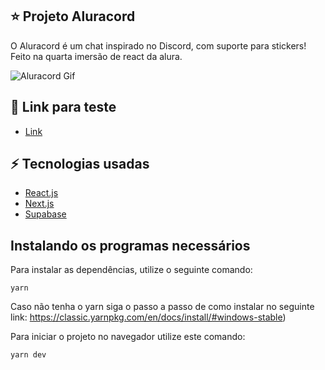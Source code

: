 ## ⭐ Projeto Aluracord

O Aluracord é um chat inspirado no Discord, com suporte para stickers! Feito na quarta imersão de react da alura.

<img src="github/aluracord.gif" alt="Aluracord Gif"/>

## 🚀 Link para teste
- [Link](https://projeto-aluracord.vercel.app/)

## ⚡ Tecnologias usadas
- [React.js](https://pt-br.reactjs.org/)
- [Next.js](https://nextjs.org/)
- [Supabase](https://supabase.com/)

## Instalando os programas necessários
Para instalar as dependências, utilize o seguinte comando:
```
yarn
```
Caso não tenha o yarn siga o passo a passo de como instalar no seguinte link: https://classic.yarnpkg.com/en/docs/install/#windows-stable)

Para iniciar o projeto no navegador utilize este comando:
```
yarn dev
```
